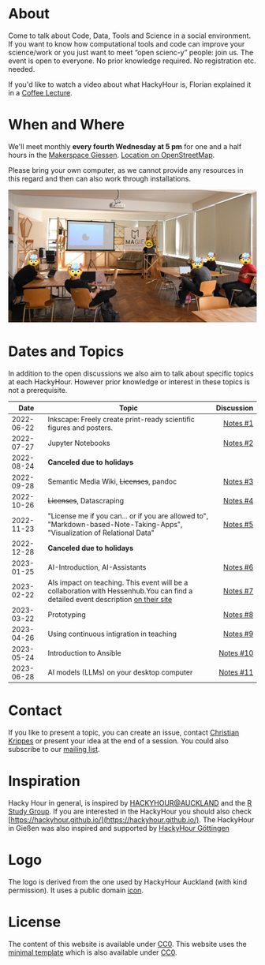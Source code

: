 # About
Come to talk about Code, Data, Tools and Science in a social environment.
If you want to know how computational tools and code can improve your science/work or you just want to meet “open scienc-y” people: join us.
The event is open to everyone. No prior knowledge required. No registration etc. needed.

If you'd like to watch a video about what HackyHour is, Florian explained it in a [Coffee Lecture][coffee].

[coffee]:https://youtu.be/nV1UqTOsesw
# When and Where
We'll meet monthly **every fourth Wednesday at 5 pm** for one and a half hours in the [Makerspace Giessen](https://makerspace-giessen.de/).
[Location on OpenStreetMap](https://www.openstreetmap.org/node/8079176031).

Please bring your own computer, as we cannot provide any resources in this regard and then can also work through installations.

![HackyHour #1](/assets/img/HackyHour-1.jpg)

# Dates and Topics
In addition to the open discussions we also aim to talk about specific topics at each HackyHour.
However prior knowledge or interest in these topics is not a prerequisite.

| Date       | Topic        | Discussion |
| ---------- |--------------| ----------:|
| 2022-06-22 | Inkscape: Freely create print-ready scientific figures and posters. | [Notes #1](/notes/2022-06-22-HackyHour-1.md) |
| 2022-07-27 | Jupyter Notebooks | [Notes #2](/notes/2022-07-27-HackyHour-2.md)|
| 2022-08-24 | **Canceled due to holidays**||
| 2022-09-28 | Semantic Media Wiki, ~~Licenses~~, pandoc  |[Notes #3](/notes/2022-09-28-HackyHour-3.md)|
| 2022-10-26 | ~~Licenses~~, Datascraping | [Notes #4](/notes/2022-10-26-HackyHour-4.md)|
| 2022-11-23 | "License me if you can... or if you are allowed to", <br>"Markdown-based-Note-Taking-Apps",<br>"Visualization of Relational Data"  | [Notes #5](/notes/2022-11-23-HackyHour-5.md)|
| 2022-12-28 | **Canceled due to holidays**||
| 2023-01-25 | AI-Introduction, AI-Assistants | [Notes #6](/notes/2023-01-25-HackyHour-6.md)|
| 2023-02-22 | AIs impact on teaching. This event will be a collaboration with Hessenhub.You can find a detailed event description [on their site][hessenhub] | [Notes #7](/notes/2023-02-22-HackyHour-7.md)|
| 2023-03-22 | Prototyping | [Notes #8](/notes/2023-03-22-HackyHour-8.md)
| 2023-04-26 | Using continuous intigration in teaching | [Notes #9](/notes/2023-04-26-HackyHour-9.md)
| 2023-05-24 | Introduction to Ansible | [Notes #10](/notes/2023-05-24-HackyHour-10.md)
| 2023-06-28 | AI models (LLMs) on your desktop computer | [Notes #11](/notes/2023-06-28-HackyHour-11.md)

# Contact
If you like to present a topic, you can create an issue, contact [Christian Krippes](mailto:christian.krippes@bibsys.uni-giessen.de) or present your idea at the end of a session.
You could also subscribe to our [mailing list](https://lists.uni-giessen.de/sympa/info/hackyhour-giessen).

# Inspiration
Hacky Hour in general, is inspired by [HACKYHOUR@AUCKLAND](https://uoa-eresearch.github.io/HackyHour/) and the [R Study Group](http://minisciencegirl.github.io/studyGroup/). If you are interested in the HackyHour you should also check [https://hackyhour.github.io/](https://hackyhour.github.io/).
The HackyHour in Gießen was also inspired and supported by [HackyHour Göttingen](https://hackyhour.github.io/Goettingen/)

# Logo
The logo is derived from the one used by HackyHour Auckland (with kind permission).
It uses a public domain <a href="https://thenounproject.com/search/?q=hackathon&i=6324">icon</a>.

# License
The content of this website is available under [CC0](LICENSE).
This website uses the [minimal template](https://github.com/pages-themes/minimal) which is also available under [CC0](https://creativecommons.org/publicdomain/zero/1.0/legalcode).

[hessenhub]:https://www.uni-giessen.de/de/fbz/zentren/zfbk/hessenhub/news/ki_hochschullehre
